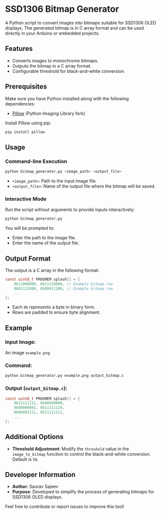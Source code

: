 # SSD1306 Bitmap Generator

A Python script to convert images into bitmaps suitable for SSD1306 OLED displays. The generated bitmap is in C array format and can be used directly in your Arduino or embedded projects.

## Features
- Converts images to monochrome bitmaps.
- Outputs the bitmap in a C array format.
- Configurable threshold for black-and-white conversion.

## Prerequisites
Make sure you have Python installed along with the following dependencies:

- [Pillow](https://python-pillow.org/) (Python Imaging Library fork)

Install Pillow using pip:
```bash
pip install pillow
```

## Usage

### Command-line Execution
```bash
python bitmap_generator.py <image_path> <output_file>
```
- `<image_path>`: Path to the input image file.
- `<output_file>`: Name of the output file where the bitmap will be saved.

### Interactive Mode
Run the script without arguments to provide inputs interactively:
```bash
python bitmap_generator.py
```
You will be prompted to:
- Enter the path to the image file.
- Enter the name of the output file.

## Output Format
The output is a C array in the following format:
```c
const uint8_t PROGMEM splash[] = {
    0b11000000, 0b11110000, // Example bitmap row
    0b01111000, 0b00011100, // Example bitmap row
    ...
};
```
- Each `0b` represents a byte in binary form.
- Rows are padded to ensure byte alignment.

## Example
### Input Image:
An image `example.png`.

### Command:
```bash
python bitmap_generator.py example.png output_bitmap.c
```

### Output (`output_bitmap.c`):
```c
const uint8_t PROGMEM splash[] = {
    0b11111111, 0b00000000,
    0b00000001, 0b11111110,
    0b00001111, 0b11111111,
    ...
};
```

## Additional Options
- **Threshold Adjustment**: Modify the `threshold` value in the `image_to_bitmap` function to control the black-and-white conversion. Default is `50`.

## Developer Information
- **Author**: Saurav Sajeev
- **Purpose**: Developed to simplify the process of generating bitmaps for SSD1306 OLED displays.

Feel free to contribute or report issues to improve this tool!

